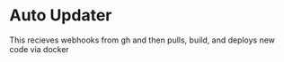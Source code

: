# Auto Updater

This recieves webhooks from gh and then pulls, build, and deploys new code via docker
